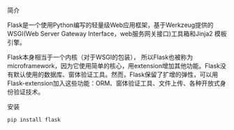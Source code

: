 

简介

Flask是一个使用Python编写的轻量级Web应用框架，基于Werkzeug提供的WSGI(Web Server Gateway Interface，web服务网关接口)工具箱和Jinja2 模板引擎。

Flask本身相当于一个内核（对于WSGI的包装）， 所以Flask也被称为microframework，因为它使用简单的核心，用extension增加其他功能。Flask没有默认使用的数据库、窗体验证工具。然而，Flask保留了扩增的弹性，可以用Flask-extension加入这些功能：ORM、窗体验证工具、文件上传、各种开放式身份验证技术。

安装

```
pip install flask
```
